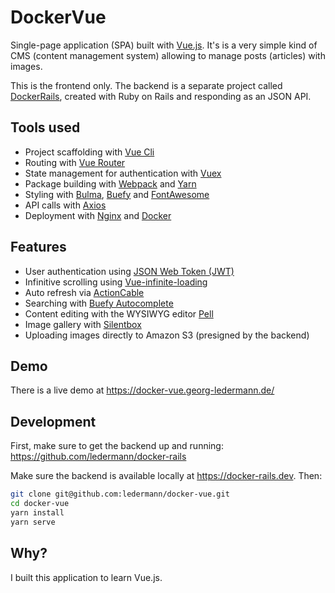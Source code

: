 # DockerVue

Single-page application (SPA) built with [Vue.js](https://vuejs.org/). It's is a very simple kind of CMS (content management system) allowing to manage posts (articles) with images.

This is the frontend only. The backend is a separate project called [DockerRails](https://github.com/ledermann/docker-rails), created with Ruby on Rails and responding as an JSON API.


## Tools used

- Project scaffolding with [Vue Cli](https://github.com/vuejs/vue-cli)
- Routing with [Vue Router](https://router.vuejs.org/en/)
- State management for authentication with [Vuex](https://vuex.vuejs.org/en/)
- Package building with [Webpack](https://webpack.js.org/) and [Yarn](https://yarnpkg.com/lang/en/)
- Styling with [Bulma](https://bulma.io/), [Buefy](https://buefy.github.io/) and [FontAwesome](https://fontawesome.com/how-to-use/js-component-packages)
- API calls with [Axios](https://github.com/axios/axios)
- Deployment with [Nginx](https://nginx.org/en/) and [Docker](https://www.docker.com/)


## Features

- User authentication using [JSON Web Token (JWT)](https://de.wikipedia.org/wiki/JSON_Web_Token)
- Infinitive scrolling using [Vue-infinite-loading](https://github.com/PeachScript/vue-infinite-loading)
- Auto refresh via [ActionCable](https://yarnpkg.com/en/package/actioncable)
- Searching with [Buefy Autocomplete](https://buefy.github.io/#/documentation/autocomplete)
- Content editing with the WYSIWYG editor [Pell](https://github.com/jaredreich/pell)
- Image gallery with [Silentbox](https://github.com/silencesys/silentbox)
- Uploading images directly to Amazon S3 (presigned by the backend)


## Demo

There is a live demo at https://docker-vue.georg-ledermann.de/


## Development

First, make sure to get the backend up and running:
https://github.com/ledermann/docker-rails

Make sure the backend is available locally at https://docker-rails.dev. Then:

```bash
git clone git@github.com:ledermann/docker-vue.git
cd docker-vue
yarn install
yarn serve
```


## Why?

I built this application to learn Vue.js.
